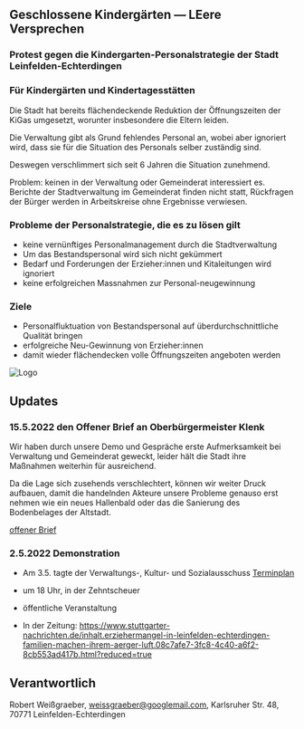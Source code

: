 ## Geschlossene Kindergärten — LEere Versprechen
### Protest gegen die Kindergarten-Personalstrategie der Stadt Leinfelden-Echterdingen
### Für Kindergärten und Kindertagesstätten

Die Stadt hat bereits flächendeckende Reduktion der Öffnungszeiten der KiGas umgesetzt, worunter insbesondere die Eltern leiden.

Die Verwaltung gibt als Grund fehlendes Personal an, wobei aber ignoriert wird, dass sie für die Situation des Personals selber zuständig sind.

Deswegen verschlimmert sich seit 6 Jahren die Situation zunehmend.

Problem: keinen in der Verwaltung oder Gemeinderat interessiert es. Berichte der Stadtverwaltung im Gemeinderat finden nicht statt, Rückfragen der Bürger werden in Arbeitskreise ohne Ergebnisse verwiesen.




### Probleme der Personalstrategie, die es zu lösen gilt

* keine vernünftiges Personalmanagement durch die Stadtverwaltung
* Um das Bestandspersonal  wird sich nicht gekümmert
* Bedarf und Forderungen der Erzieher:innen und Kitaleitungen wird ignoriert
* keine erfolgreichen Massnahmen zur Personal-neugewinnung

### Ziele

* Personalfluktuation von Bestandspersonal auf überdurchschnittliche Qualität bringen
* erfolgreiche Neu-Gewinnung von Erzieher:innen
* damit wieder flächendecken volle Öffnungszeiten angeboten werden


![Logo](/eltern-le.png)


## Updates

### 15.5.2022 den Offener Brief an Oberbürgermeister Klenk
Wir haben durch unsere Demo und Gespräche erste Aufmerksamkeit bei Verwaltung und Gemeinderat geweckt, leider hält die Stadt ihre Maßnahmen weiterhin für ausreichend.

Da die Lage sich zusehends verschlechtert, können wir weiter Druck aufbauen, damit die handelnden Akteure unsere Probleme genauso erst nehmen wie ein neues Hallenbald oder das die Sanierung des Bodenbelages der Altstadt.

[offener Brief](https://www.zukunft-le.de/offener-brief-OB-Klenk-mai-2022-leinfelden-echterdingen.pdf)



### 2.5.2022 Demonstration

* Am 3.5. tagte der Verwaltungs-, Kultur- und Sozialausschuss [Terminplan](https://www.leinfelden-echterdingen.sitzung-online.de/to010?SILFDNR=1233&refresh=false)
* um 18 Uhr, in der Zehntscheuer
* öffentliche Veranstaltung

* In der Zeitung: https://www.stuttgarter-nachrichten.de/inhalt.erziehermangel-in-leinfelden-echterdingen-familien-machen-ihrem-aerger-luft.08c7afe7-3fc8-4c40-a6f2-8cb553ad417b.html?reduced=true




## Verantwortlich

Robert Weißgraeber,
   weissgraeber@googlemail.com, 
   Karlsruher Str. 48,
   70771 Leinfelden-Echterdingen
